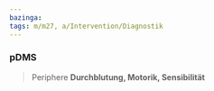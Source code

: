 ```yaml
---
bazinga: 
tags: m/m27, a/Intervention/Diagnostik
---
```

### pDMS
> Periphere **Durchblutung, Motorik, Sensibilität**